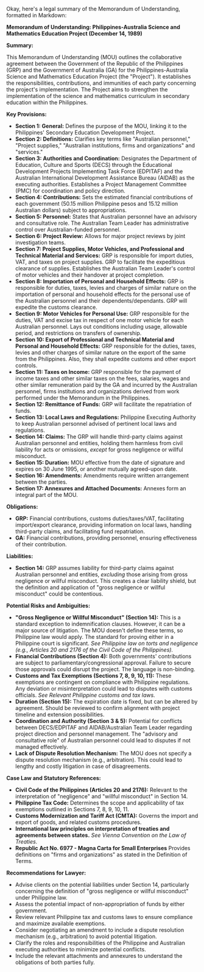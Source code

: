 Okay, here's a legal summary of the Memorandum of Understanding, formatted in Markdown:

**Memorandum of Understanding: Philippines-Australia Science and Mathematics Education Project (December 14, 1989)**

**Summary:**

This Memorandum of Understanding (MOU) outlines the collaborative agreement between the Government of the Republic of the Philippines (GRP) and the Government of Australia (GA) for the Philippines-Australia Science and Mathematics Education Project (the "Project").  It establishes the responsibilities, contributions, and immunities of each party concerning the project's implementation. The Project aims to strengthen the implementation of the science and mathematics curriculum in secondary education within the Philippines.

**Key Provisions:**

*   **Section 1: General:** Defines the purpose of the MOU, linking it to the Philippines' Secondary Education Development Project.
*   **Section 2: Definitions:** Clarifies key terms like "Australian personnel," "Project supplies," "Australian institutions, firms and organizations" and "services."
*   **Section 3: Authorities and Coordination:** Designates the Department of Education, Culture and Sports (DECS) through the Educational Development Projects Implementing Task Force (EDPITAF) and the Australian International Development Assistance Bureau (AIDAB) as the executing authorities. Establishes a Project Management Committee (PMC) for coordination and policy direction.
*   **Section 4: Contributions:** Sets the estimated financial contributions of each government (50.15 million Philippine pesos and 15.12 million Australian dollars) subject to appropriations.
*   **Section 5: Personnel:** States that Australian personnel have an advisory and consultative role. The Australian Team Leader has administrative control over Australian-funded personnel.
*   **Section 6: Project Review:** Allows for major project reviews by joint investigation teams.
*   **Section 7: Project Supplies, Motor Vehicles, and Professional and Technical Material and Services:** GRP is responsible for import duties, VAT, and taxes on project supplies. GRP to facilitate the expeditious clearance of supplies. Establishes the Australian Team Leader's control of motor vehicles and their handover at project completion.
*   **Section 8: Importation of Personal and Household Effects:** GRP is responsible for duties, taxes, levies and charges of similar nature on the importation of personal and household effects for the personal use of the Australian personnel and their dependents/dependants. GRP will expedite the customs clearance.
*   **Section 9: Motor Vehicles for Personal Use:** GRP responsible for the duties, VAT and excise tax in respect of one motor vehicle for each Australian personnel. Lays out conditions including usage, allowable period, and restrictions on transfers of ownership.
*   **Section 10: Export of Professional and Technical Material and Personal and Household Effects:** GRP responsible for the duties, taxes, levies and other charges of similar nature on the export of the same from the Philippines. Also, they shall expedite customs and other export controls.
*   **Section 11: Taxes on Income:** GRP responsible for the payment of income taxes and other similar taxes on the fees, salaries, wages and other similar remuneration paid by the GA and incurred by the Australian personnel, firms institutions and organizations derived from work performed under the Memorandum in the Philippines.
*   **Section 12: Remittance of Funds:** GRP will facilitate the repatriation of funds.
*   **Section 13: Local Laws and Regulations:** Philippine Executing Authority to keep Australian personnel advised of pertinent local laws and regulations.
*   **Section 14: Claims:** The GRP will handle third-party claims against Australian personnel and entities, holding them harmless from civil liability for acts or omissions, *except* for gross negligence or willful misconduct.
*   **Section 15: Duration:** MOU effective from the date of signature and expires on 30 June 1995, or another mutually agreed-upon date.
*   **Section 16: Amendments:** Amendments require written arrangement between the parties.
*   **Section 17: Annexures and Attached Documents:** Annexes form an integral part of the MOU.

**Obligations:**

*   **GRP:**  Financial contributions, customs duties/taxes/VAT, facilitating import/export clearance, providing information on local laws, handling third-party claims, and facilitating fund repatriation.
*   **GA:** Financial contributions, providing personnel, ensuring effectiveness of their contribution.

**Liabilities:**

*   **Section 14:** GRP assumes liability for third-party claims against Australian personnel and entities, *excluding* those arising from gross negligence or willful misconduct. This creates a clear liability shield, but the definition and application of "gross negligence or willful misconduct" could be contentious.

**Potential Risks and Ambiguities:**

*   **"Gross Negligence or Willful Misconduct" (Section 14):**  This is a standard exception to indemnification clauses.  However, it can be a major source of litigation.  The MOU doesn't define these terms, so Philippine law would apply.  The standard for proving either in a Philippine court is significant. *See* *Philippine law on torts and negligence (e.g., Articles 20 and 2176 of the Civil Code of the Philippines).*
*   **Financial Contributions (Section 4):**  Both governments' contributions are subject to parliamentary/congressional approval.  Failure to secure those approvals could disrupt the project.  The language is non-binding.
*   **Customs and Tax Exemptions (Sections 7, 8, 9, 10, 11):**  These exemptions are contingent on compliance with Philippine regulations. Any deviation or misinterpretation could lead to disputes with customs officials. *See* *Relevant Philippine customs and tax laws.*
*   **Duration (Section 15):** The expiration date is fixed, but can be altered by agreement. Should be reviewed to confirm alignment with project timeline and extension possibilities.
*   **Coordination and Authority (Section 3 & 5):**  Potential for conflicts between DECS/EDPITAF and AIDAB/Australian Team Leader regarding project direction and personnel management. The "advisory and consultative role" of Australian personnel could lead to disputes if not managed effectively.
*   **Lack of Dispute Resolution Mechanism:** The MOU does not specify a dispute resolution mechanism (e.g., arbitration). This could lead to lengthy and costly litigation in case of disagreements.

**Case Law and Statutory References:**

*   **Civil Code of the Philippines (Articles 20 and 2176):**  Relevant to the interpretation of "negligence" and "willful misconduct" in Section 14.
*   **Philippine Tax Code:** Determines the scope and applicability of tax exemptions outlined in Sections 7, 8, 9, 10, 11.
*   **Customs Modernization and Tariff Act (CMTA):** Governs the import and export of goods, and related customs procedures.
*   **International law principles on interpretation of treaties and agreements between states.** *See Vienna Convention on the Law of Treaties.*
*   **Republic Act No. 6977 - Magna Carta for Small Enterprises** Provides definitions on "firms and organizations" as stated in the Definition of Terms.

**Recommendations for Lawyer:**

*   Advise clients on the potential liabilities under Section 14, particularly concerning the definition of "gross negligence or willful misconduct" under Philippine law.
*   Assess the potential impact of non-appropriation of funds by either government.
*   Review relevant Philippine tax and customs laws to ensure compliance and maximize available exemptions.
*   Consider negotiating an amendment to include a dispute resolution mechanism (e.g., arbitration) to avoid potential litigation.
*   Clarify the roles and responsibilities of the Philippine and Australian executing authorities to minimize potential conflicts.
*   Include the relevant attachments and annexures to understand the obligations of both parties fully.
